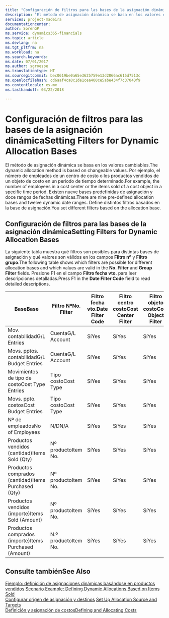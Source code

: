 ```yaml
---
title: "Configuración de filtros para las bases de la asignación dinámica | Documentos de Microsoft"
description: "El método de asignación dinámica se basa en los valores cambiables. Por ejemplo, el número de empleados de un centro de costo o los productos vendidos de un objeto de costo en un periodo de tiempo determinado. Existen nueve bases predefinidas de asignación y doce rangos de fechas dinámicas. Define distintos filtros basados en la base de asignación."
services: project-madeira
documentationcenter: 
author: SorenGP
ms.service: dynamics365-financials
ms.topic: article
ms.devlang: na
ms.tgt_pltfrm: na
ms.workload: na
ms.search.keywords: 
ms.date: 07/01/2017
ms.author: sgroespe
ms.translationtype: HT
ms.sourcegitcommit: bec0619be0a65e3625759e13d2866ac615d7513c
ms.openlocfilehash: cd6aaf4ca0c1de1cea400ce5abe434f7c37040f9
ms.contentlocale: es-mx
ms.lasthandoff: 03/22/2018

---
```

# <a name="setting-filters-for-dynamic-allocation-bases"></a><span data-ttu-id="45907-106">Configuración de filtros para las bases de la asignación dinámica</span><span class="sxs-lookup"><span data-stu-id="45907-106">Setting Filters for Dynamic Allocation Bases</span></span>
<span data-ttu-id="45907-107">El método de asignación dinámica se basa en los valores cambiables.</span><span class="sxs-lookup"><span data-stu-id="45907-107">The dynamic allocation method is based on changeable values.</span></span> <span data-ttu-id="45907-108">Por ejemplo, el número de empleados de un centro de costo o los productos vendidos de un objeto de costo en un periodo de tiempo determinado.</span><span class="sxs-lookup"><span data-stu-id="45907-108">For example, the number of employees in a cost center or the items sold of a cost object in a specific time period.</span></span> <span data-ttu-id="45907-109">Existen nueve bases predefinidas de asignación y doce rangos de fechas dinámicas.</span><span class="sxs-lookup"><span data-stu-id="45907-109">There are nine pre-defined allocation bases and twelve dynamic date ranges.</span></span> <span data-ttu-id="45907-110">Define distintos filtros basados en la base de asignación.</span><span class="sxs-lookup"><span data-stu-id="45907-110">You set different filters based on the allocation base.</span></span>  

## <a name="setting-filters-for-dynamic-allocation-bases"></a><span data-ttu-id="45907-111">Configuración de filtros para las bases de la asignación dinámica</span><span class="sxs-lookup"><span data-stu-id="45907-111">Setting Filters for Dynamic Allocation Bases</span></span>  
 <span data-ttu-id="45907-112">La siguiente tabla muestra qué filtros son posibles para distintas bases de asignación y qué valores son válidos en los campos **Filtro nº** y **Filtro grupo**.</span><span class="sxs-lookup"><span data-stu-id="45907-112">The following table shows which filters are possible for different allocation bases and which values are valid in the **No. Filter** and **Group Filter** fields.</span></span> <span data-ttu-id="45907-113">Presione F1 en el campo **Filtro fecha vto.** para leer descripciones detalladas.</span><span class="sxs-lookup"><span data-stu-id="45907-113">Press F1 in the **Date Filter Code** field to read detailed descriptions.</span></span>  

|<span data-ttu-id="45907-114">**Base**</span><span class="sxs-lookup"><span data-stu-id="45907-114">**Base**</span></span>|<span data-ttu-id="45907-115">**Filtro Nº**</span><span class="sxs-lookup"><span data-stu-id="45907-115">**No. Filter**</span></span>|<span data-ttu-id="45907-116">**Filtro fecha vto.**</span><span class="sxs-lookup"><span data-stu-id="45907-116">**Date Filter Code**</span></span>|<span data-ttu-id="45907-117">**Filtro centro costo**</span><span class="sxs-lookup"><span data-stu-id="45907-117">**Cost Center Filter**</span></span>|<span data-ttu-id="45907-118">**Filtro objeto costo**</span><span class="sxs-lookup"><span data-stu-id="45907-118">**Cost Object Filter**</span></span>|<span data-ttu-id="45907-119">**Filtro grupo**</span><span class="sxs-lookup"><span data-stu-id="45907-119">**Group Filter**</span></span>|  
|--------------|----------------------------------------|----------------------------------------------|------------------------------------------------|------------------------------------------------|------------------------------------------|  
|<span data-ttu-id="45907-120">Mov. contabilidad</span><span class="sxs-lookup"><span data-stu-id="45907-120">G/L Entries</span></span>|<span data-ttu-id="45907-121">Cuenta</span><span class="sxs-lookup"><span data-stu-id="45907-121">G/L Account</span></span>|<span data-ttu-id="45907-122">Sí</span><span class="sxs-lookup"><span data-stu-id="45907-122">Yes</span></span>|<span data-ttu-id="45907-123">Sí</span><span class="sxs-lookup"><span data-stu-id="45907-123">Yes</span></span>|<span data-ttu-id="45907-124">Sí</span><span class="sxs-lookup"><span data-stu-id="45907-124">Yes</span></span>|<span data-ttu-id="45907-125">N/D</span><span class="sxs-lookup"><span data-stu-id="45907-125">N/A</span></span>|  
|<span data-ttu-id="45907-126">Movs. pptos. contabilidad</span><span class="sxs-lookup"><span data-stu-id="45907-126">G/L Budget Entries</span></span>|<span data-ttu-id="45907-127">Cuenta</span><span class="sxs-lookup"><span data-stu-id="45907-127">G/L Account</span></span>|<span data-ttu-id="45907-128">Sí</span><span class="sxs-lookup"><span data-stu-id="45907-128">Yes</span></span>|<span data-ttu-id="45907-129">Sí</span><span class="sxs-lookup"><span data-stu-id="45907-129">Yes</span></span>|<span data-ttu-id="45907-130">Sí</span><span class="sxs-lookup"><span data-stu-id="45907-130">Yes</span></span>|<span data-ttu-id="45907-131">Nombres pptos. contabilidad</span><span class="sxs-lookup"><span data-stu-id="45907-131">G/L Budget Name</span></span>|  
|<span data-ttu-id="45907-132">Movimientos de tipo de costo</span><span class="sxs-lookup"><span data-stu-id="45907-132">Cost Type Entries</span></span>|<span data-ttu-id="45907-133">Tipo costo</span><span class="sxs-lookup"><span data-stu-id="45907-133">Cost Type</span></span>|<span data-ttu-id="45907-134">Sí</span><span class="sxs-lookup"><span data-stu-id="45907-134">Yes</span></span>|<span data-ttu-id="45907-135">Sí</span><span class="sxs-lookup"><span data-stu-id="45907-135">Yes</span></span>|<span data-ttu-id="45907-136">Sí</span><span class="sxs-lookup"><span data-stu-id="45907-136">Yes</span></span>|<span data-ttu-id="45907-137">N/D</span><span class="sxs-lookup"><span data-stu-id="45907-137">N/A</span></span>|  
|<span data-ttu-id="45907-138">Movs. ppto. costos</span><span class="sxs-lookup"><span data-stu-id="45907-138">Cost Budget Entries</span></span>|<span data-ttu-id="45907-139">Tipo costo</span><span class="sxs-lookup"><span data-stu-id="45907-139">Cost Type</span></span>|<span data-ttu-id="45907-140">Sí</span><span class="sxs-lookup"><span data-stu-id="45907-140">Yes</span></span>|<span data-ttu-id="45907-141">Sí</span><span class="sxs-lookup"><span data-stu-id="45907-141">Yes</span></span>|<span data-ttu-id="45907-142">Sí</span><span class="sxs-lookup"><span data-stu-id="45907-142">Yes</span></span>|<span data-ttu-id="45907-143">Nombre ppto.</span><span class="sxs-lookup"><span data-stu-id="45907-143">Budget Name</span></span>|  
|<span data-ttu-id="45907-144">Nº de empleados</span><span class="sxs-lookup"><span data-stu-id="45907-144">No of Employees</span></span>|<span data-ttu-id="45907-145">N/D</span><span class="sxs-lookup"><span data-stu-id="45907-145">N/A</span></span>|<span data-ttu-id="45907-146">Sí</span><span class="sxs-lookup"><span data-stu-id="45907-146">Yes</span></span>|<span data-ttu-id="45907-147">Sí</span><span class="sxs-lookup"><span data-stu-id="45907-147">Yes</span></span>|<span data-ttu-id="45907-148">Sí</span><span class="sxs-lookup"><span data-stu-id="45907-148">Yes</span></span>|<span data-ttu-id="45907-149">N/D</span><span class="sxs-lookup"><span data-stu-id="45907-149">N/A</span></span>|  
|<span data-ttu-id="45907-150">Productos vendidos (cantidad)</span><span class="sxs-lookup"><span data-stu-id="45907-150">Items Sold (Qty)</span></span>|<span data-ttu-id="45907-151">Nº producto</span><span class="sxs-lookup"><span data-stu-id="45907-151">Item No.</span></span>|<span data-ttu-id="45907-152">Sí</span><span class="sxs-lookup"><span data-stu-id="45907-152">Yes</span></span>|<span data-ttu-id="45907-153">Sí</span><span class="sxs-lookup"><span data-stu-id="45907-153">Yes</span></span>|<span data-ttu-id="45907-154">Sí</span><span class="sxs-lookup"><span data-stu-id="45907-154">Yes</span></span>|<span data-ttu-id="45907-155">Grupo contable inventario</span><span class="sxs-lookup"><span data-stu-id="45907-155">Inventory Posting Group</span></span>|  
|<span data-ttu-id="45907-156">Productos comprados (cantidad)</span><span class="sxs-lookup"><span data-stu-id="45907-156">Items Purchased (Qty)</span></span>|<span data-ttu-id="45907-157">Nº producto</span><span class="sxs-lookup"><span data-stu-id="45907-157">Item No.</span></span>|<span data-ttu-id="45907-158">Sí</span><span class="sxs-lookup"><span data-stu-id="45907-158">Yes</span></span>|<span data-ttu-id="45907-159">Sí</span><span class="sxs-lookup"><span data-stu-id="45907-159">Yes</span></span>|<span data-ttu-id="45907-160">Sí</span><span class="sxs-lookup"><span data-stu-id="45907-160">Yes</span></span>|<span data-ttu-id="45907-161">Grupo contable inventario</span><span class="sxs-lookup"><span data-stu-id="45907-161">Inventory Posting Group</span></span>|  
|<span data-ttu-id="45907-162">Productos vendidos (importe)</span><span class="sxs-lookup"><span data-stu-id="45907-162">Items Sold (Amount)</span></span>|<span data-ttu-id="45907-163">Nº producto</span><span class="sxs-lookup"><span data-stu-id="45907-163">Item No.</span></span>|<span data-ttu-id="45907-164">Sí</span><span class="sxs-lookup"><span data-stu-id="45907-164">Yes</span></span>|<span data-ttu-id="45907-165">Sí</span><span class="sxs-lookup"><span data-stu-id="45907-165">Yes</span></span>|<span data-ttu-id="45907-166">Sí</span><span class="sxs-lookup"><span data-stu-id="45907-166">Yes</span></span>|<span data-ttu-id="45907-167">Grupo contable inventario</span><span class="sxs-lookup"><span data-stu-id="45907-167">Inventory Posting Group</span></span>|  
|<span data-ttu-id="45907-168">Productos comprados (importe)</span><span class="sxs-lookup"><span data-stu-id="45907-168">Items Purchased (Amount)</span></span>|<span data-ttu-id="45907-169">N.º producto</span><span class="sxs-lookup"><span data-stu-id="45907-169">Item No.</span></span>|<span data-ttu-id="45907-170">Sí</span><span class="sxs-lookup"><span data-stu-id="45907-170">Yes</span></span>|<span data-ttu-id="45907-171">Sí</span><span class="sxs-lookup"><span data-stu-id="45907-171">Yes</span></span>|<span data-ttu-id="45907-172">Sí</span><span class="sxs-lookup"><span data-stu-id="45907-172">Yes</span></span>|<span data-ttu-id="45907-173">Grupo contable inventario</span><span class="sxs-lookup"><span data-stu-id="45907-173">Inventory Posting Group</span></span>|  

## <a name="see-also"></a><span data-ttu-id="45907-174">Consulte también</span><span class="sxs-lookup"><span data-stu-id="45907-174">See Also</span></span>  
 <span data-ttu-id="45907-175">[Ejemplo: definición de asignaciones dinámicas basándose en productos vendidos](finance-scenario-example-defining-dynamic-allocations-based-on-items-sold.md) </span><span class="sxs-lookup"><span data-stu-id="45907-175">[Scenario Example: Defining Dynamic Allocations Based on Items Sold](finance-scenario-example-defining-dynamic-allocations-based-on-items-sold.md) </span></span>  
 <span data-ttu-id="45907-176">[Configurar origen de asignación y destinos](finance-how-to-set-up-allocation-source-and-targets.md) </span><span class="sxs-lookup"><span data-stu-id="45907-176">[Set Up Allocation Source and Targets](finance-how-to-set-up-allocation-source-and-targets.md) </span></span>  
 [<span data-ttu-id="45907-177">Definición y asignación de costos</span><span class="sxs-lookup"><span data-stu-id="45907-177">Defining and Allocating Costs</span></span>](finance-define-and-allocate-costs.md)

